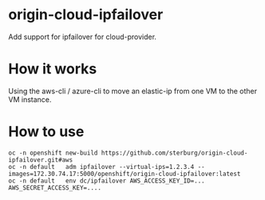 # origin-cloud-ipfailover
Add support for ipfailover for cloud-provider.

# How it works
Using the aws-cli / azure-cli to move an elastic-ip from one VM to the other VM instance.

# How to use
```
oc -n openshift new-build https://github.com/sterburg/origin-cloud-ipfailover.git#aws
oc -n default   adm ipfailover --virtual-ips=1.2.3.4 --images=172.30.74.17:5000/openshift/origin-cloud-ipfailover:latest
oc -n default   env dc/ipfailover AWS_ACCESS_KEY_ID=... AWS_SECRET_ACCESS_KEY=....
```

